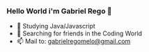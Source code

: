 ### Hello World i'm Gabriel Rego 👋

- 🌱 Studying Java/Javascript
- 👯 Searching for friends in the Coding World
- 📫 Mail to: gabrielregomelo@gmail.com
